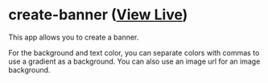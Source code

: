 # create-banner ([View Live](https://eesazahed.github.io/create-banner))

This app allows you to create a banner.

For the background and text color, you can separate colors with commas to use a gradient as a background. You can also use an image url for an image background.
